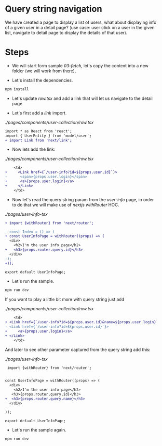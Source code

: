 # Query string navigation

We have created a page to display a list of users, what about displaying info of a given user in a detail page? 
(use case: user click on a user in the given list, navigate to detail page to display the details of that user).

# Steps

- We will start form sample _03-fetch_, let's copy the content into a new folder (we will work from there).

- Let's install the dependencies.

```bash
npm install
```

- Let's update _row.tsx_ and add a link that will let us navigate to the detail page.

- Let's first add a _link_ import.

_./pages/components/user-collection/row.tsx_

```diff
import * as React from 'react';
import { UserEntity } from 'model/user';
+ import Link from 'next/link';
```

- Now lets add the link:

_./pages/components/user-collection/row.tsx_

```diff
    <td>
+     <Link href={`/user-info?id=${props.user.id}`}>
-      <span>{props.user.login}</span>
+      <a>{props.user.login}</a>
+     </Link>        
    </td>
```

- Now let's read the query string param from the _user-info_ page, in order to do that we will
make use of _nextjs_ _withRouter_ HOC.

_./pages/user-info-tsx_

```diff
+ import {withRouter} from 'next/router';

- const Index = () => (
+ const UserInfoPage = withRouter((props) => (
  <div>
    <h2>I'm the user info page</h2>    
+   <h3>{props.router.query.id}</h3>    
  </div>
-);
+));

export default UserInfoPage;
``` 

- Let's run the sample.

```bash
npm run dev
```

If you want to play a little bit more with query string just add

_./pages/components/user-collection/row.tsx_

```diff
    <td>
+ <Link href={`/user-info?id=${props.user.id}&name=${props.user.login}`}>
- <Link href={`/user-info?id=${props.user.id}`}>     
+     <a>{props.user.login}</a>
+ </Link>        
    </td>
```
And later to see other parameter captured from the query string add this:

_./pages/user-info-tsx_

```diff
 import {withRouter} from 'next/router';


const UserInfoPage = withRouter((props) => (
  <div>
    <h2>I'm the user info page</h2>    
   <h3>{props.router.query.id}</h3>
+  <h3>{props.router.query.name}</h3>      
  </div>

));

export default UserInfoPage;
``` 
- Let's run the sample again.

```bash
npm run dev
```